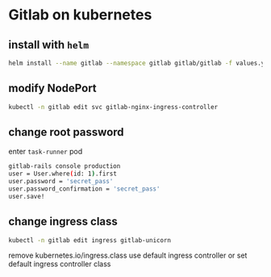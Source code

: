 # Gitlab on kubernetes

## install with `helm`
``` bash
helm install --name gitlab --namespace gitlab gitlab/gitlab -f values.yaml
```

## modify NodePort

``` bash
kubectl -n gitlab edit svc gitlab-nginx-ingress-controller
```

## change root password

enter `task-runner` pod
``` bash
gitlab-rails console production
user = User.where(id: 1).first
user.password = 'secret_pass'
user.password_confirmation = 'secret_pass'
user.save!
```

## change ingress class
``` bash
kubectl -n gitlab edit ingress gitlab-unicorn
```
remove kubernetes.io/ingress.class use default ingress controller or set default ingress controller class
